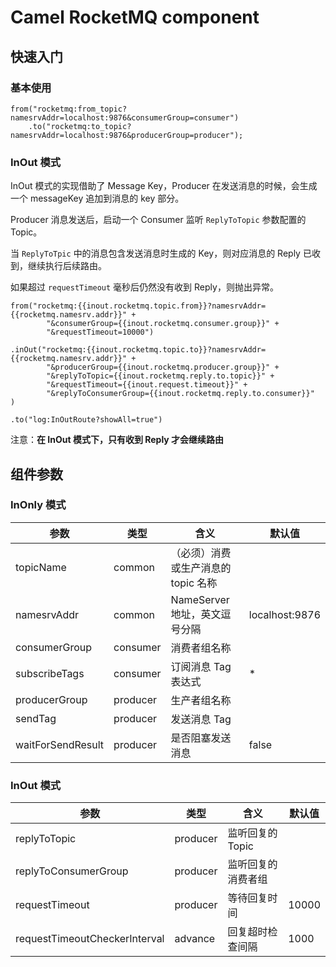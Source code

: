 # Camel RocketMQ component

## 快速入门

### 基本使用
```
from("rocketmq:from_topic?namesrvAddr=localhost:9876&consumerGroup=consumer")
    .to("rocketmq:to_topic?namesrvAddr=localhost:9876&producerGroup=producer");
```

### InOut 模式

InOut 模式的实现借助了 Message Key，Producer 在发送消息的时候，会生成一个 messageKey 追加到消息的 key 部分。

Producer 消息发送后，启动一个 Consumer 监听 `ReplyToTopic` 参数配置的 Topic。

当 `ReplyToTpic` 中的消息包含发送消息时生成的 Key，则对应消息的 Reply 已收到，继续执行后续路由。

如果超过 `requestTimeout` 毫秒后仍然没有收到 Reply，则抛出异常。

```
from("rocketmq:{{inout.rocketmq.topic.from}}?namesrvAddr={{rocketmq.namesrv.addr}}" +
        "&consumerGroup={{inout.rocketmq.consumer.group}}" +
        "&requestTimeout=10000")

.inOut("rocketmq:{{inout.rocketmq.topic.to}}?namesrvAddr={{rocketmq.namesrv.addr}}" +
        "&producerGroup={{inout.rocketmq.producer.group}}" +
        "&replyToTopic={{inout.rocketmq.reply.to.topic}}" +
        "&requestTimeout={{inout.request.timeout}}" +
        "&replyToConsumerGroup={{inout.rocketmq.reply.to.consumer}}"
)

.to("log:InOutRoute?showAll=true")
```



注意：**在 InOut 模式下，只有收到 Reply 才会继续路由**

## 组件参数

### InOnly 模式

| 参数 | 类型 | 含义 | 默认值 |
|---|---|---|---|
| topicName | common | （必须）消费或生产消息的 topic 名称 |  | 
| namesrvAddr | common | NameServer 地址，英文逗号分隔 | localhost:9876 |
| consumerGroup | consumer | 消费者组名称 |  |
| subscribeTags | consumer | 订阅消息 Tag 表达式 | * |
| producerGroup | producer | 生产者组名称 |  | 
| sendTag | producer | 发送消息 Tag |  |
| waitForSendResult | producer | 是否阻塞发送消息 | false |


### InOut 模式

| 参数 | 类型 | 含义 | 默认值 |
|---|---|---|---|
| replyToTopic | producer | 监听回复的 Topic ||
| replyToConsumerGroup | producer | 监听回复的消费者组 ||
| requestTimeout | producer | 等待回复时间 | 10000 |
| requestTimeoutCheckerInterval | advance | 回复超时检查间隔 | 1000 |
